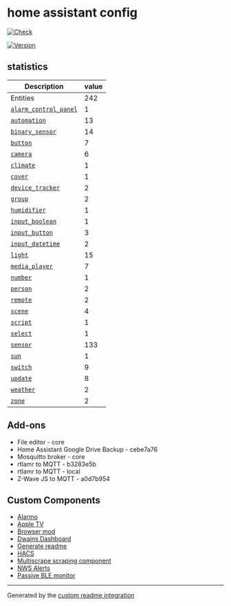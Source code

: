 # home assistant config

[![Check](https://github.com/avidit/home-assistant-config/workflows/Check/badge.svg?branch=develop)](https://github.com/avidit/home-assistant-config)

[![Version](https://img.shields.io/badge/version-2022.6.0-green])](https://github.com/home-assistant/core/releases/tag/2022.6.0)

## statistics

Description | value
-- | --
Entities | 242
[`alarm_control_panel`](https://www.home-assistant.io/components/alarm_control_panel) | 1
[`automation`](https://www.home-assistant.io/components/automation) | 13
[`binary_sensor`](https://www.home-assistant.io/components/binary_sensor) | 14
[`button`](https://www.home-assistant.io/components/button) | 7
[`camera`](https://www.home-assistant.io/components/camera) | 6
[`climate`](https://www.home-assistant.io/components/climate) | 1
[`cover`](https://www.home-assistant.io/components/cover) | 1
[`device_tracker`](https://www.home-assistant.io/components/device_tracker) | 2
[`group`](https://www.home-assistant.io/components/group) | 2
[`humidifier`](https://www.home-assistant.io/components/humidifier) | 1
[`input_boolean`](https://www.home-assistant.io/components/input_boolean) | 1
[`input_button`](https://www.home-assistant.io/components/input_button) | 3
[`input_datetime`](https://www.home-assistant.io/components/input_datetime) | 2
[`light`](https://www.home-assistant.io/components/light) | 15
[`media_player`](https://www.home-assistant.io/components/media_player) | 7
[`number`](https://www.home-assistant.io/components/number) | 1
[`person`](https://www.home-assistant.io/components/person) | 2
[`remote`](https://www.home-assistant.io/components/remote) | 2
[`scene`](https://www.home-assistant.io/components/scene) | 4
[`script`](https://www.home-assistant.io/components/script) | 1
[`select`](https://www.home-assistant.io/components/select) | 1
[`sensor`](https://www.home-assistant.io/components/sensor) | 133
[`sun`](https://www.home-assistant.io/components/sun) | 1
[`switch`](https://www.home-assistant.io/components/switch) | 9
[`update`](https://www.home-assistant.io/components/update) | 8
[`weather`](https://www.home-assistant.io/components/weather) | 2
[`zone`](https://www.home-assistant.io/components/zone) | 2

## Add-ons
- File editor - core
- Home Assistant Google Drive Backup - cebe7a76
- Mosquitto broker - core
- rtlamr to MQTT - b3283e5b
- rtlamr to MQTT - local
- Z-Wave JS to MQTT - a0d7b954


## Custom Components
- [Alarmo](https://github.com/nielsfaber/alarmo)
- [Apple TV](https://www.home-assistant.io/integrations/apple_tv)
- [Browser mod](https://github.com/thomasloven/hass-browser_mod/blob/master/README.md)
- [Dwains Dashboard](https://dwainscheeren.github.io/dwains-lovelace-dashboard/)
- [Generate readme](https://github.com/custom-components/readme)
- [HACS](https://hacs.xyz/docs/configuration/start)
- [Multiscrape scraping component](https://github.com/danieldotnl/ha-multiscrape)
- [NWS Alerts](https://github.com/finity69x2/nws_alerts/)
- [Passive BLE monitor](https://github.com/custom-components/ble_monitor)

***
Generated by the [custom readme integration](https://github.com/custom-components/readme)